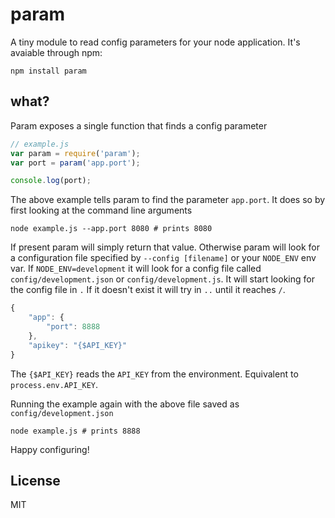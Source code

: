 # param

A tiny module to read config parameters for your node application.
It's avaiable through npm:

	npm install param

## what?

Param exposes a single function that finds a config parameter

``` js
// example.js
var param = require('param');
var port = param('app.port');

console.log(port);
```

The above example tells param to find the parameter `app.port`.
It does so by first looking at the command line arguments

	node example.js --app.port 8080 # prints 8080

If present param will simply return that value.
Otherwise param will look for a configuration file specified by `--config [filename]` or your `NODE_ENV` env var.
If `NODE_ENV=development` it will look for a config file called `config/development.json` or `config/development.js`.
It will start looking for the config file in `.` If it doesn't exist it will try in `..` until it reaches `/`.

``` js
{
	"app": {
		"port": 8888
	},
	"apikey": "{$API_KEY}"
}
```

The `{$API_KEY}` reads the `API_KEY` from the environment. Equivalent to `process.env.API_KEY`.

Running the example again with the above file saved as `config/development.json`

	node example.js # prints 8888

Happy configuring!

## License

MIT
